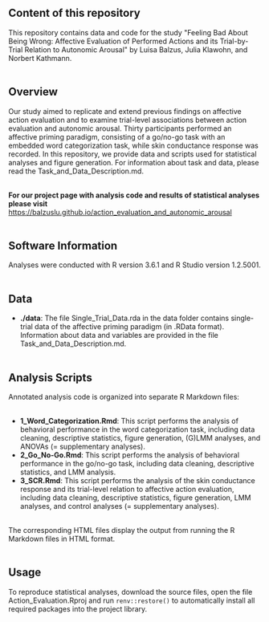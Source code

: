 ## Content of this repository

This repository contains data and code for the study "Feeling Bad About Being Wrong: Affective Evaluation of Performed Actions and its Trial-by-Trial Relation to Autonomic Arousal" by Luisa Balzus, Julia Klawohn, and Norbert Kathmann. <br><br>



## Overview

Our study aimed to replicate and extend previous findings on affective action evaluation and to examine trial-level associations between action evaluation and autonomic arousal. 
Thirty participants performed an affective priming paradigm, consisting of a go/no-go task with an embedded word categorization task, while skin conductance response was recorded.
In this repository, we provide data and scripts used for statistical analyses and figure generation. For information about task and data, please read the Task_and_Data_Description.md. <br><br>

**For our project page with analysis code and results of statistical analyses please visit**
https://balzuslu.github.io/action_evaluation_and_autonomic_arousal <br><br>



## Software Information

Analyses were conducted with R version 3.6.1 and R Studio version 1.2.5001. <br><br>



## Data

- **./data**: The file Single_Trial_Data.rda in the data folder contains single-trial data of the affective priming paradigm (in .RData format). Information about data and variables are provided in the file Task_and_Data_Description.md. <br><br>



## Analysis Scripts

Annotated analysis code is organized into separate R Markdown files: <br><br>

- **1_Word_Categorization.Rmd**: This script performs the analysis of behavioral performance in the word categorization task, including data cleaning, descriptive statistics, figure generation, (G)LMM analyses, and ANOVAs (= supplementary analyses).
- **2_Go_No-Go.Rmd**: This script performs the analysis of behavioral performance in the go/no-go task, including data cleaning, descriptive statistics, and LMM analysis.
- **3_SCR.Rmd**: This script performs the analysis of the skin conductance response and its trial-level relation to affective action evaluation, including data cleaning, descriptive statistics, figure generation, LMM analyses, and control analyses (= supplementary analyses). <br><br>

The corresponding HTML files display the output from running the R Markdown files in HTML format. <br><br> 



## Usage

To reproduce statistical analyses, download the source files, open the file Action_Evaluation.Rproj and run `renv::restore()` to automatically install all required packages into the project library.





